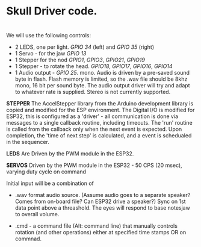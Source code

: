 # Skull Driver code.
#
We will use the following controls:
* 2 LEDS, one per light. _GPIO 34_ (left) and _GPIO 35_ (right)
* 1 Servo - for the jaw  _GPIO 13_
* 1 Stepper for the nod _GPIO1_, _GPIO3_, _GPIO21_, _GPIO19_
* 1 Stepper - to rotate the head. _GPIO18_, _GPIO17_, _GPIO16_, _GPIO14_
* 1 Audio output - _GPIO 25_. mono.
    Audio is driven by a pre-saved sound byte in flash.  Flash memory is limited, so
    the .wav file should be 8khz mono, 16 bit per sound byte. The audio output driver
    will try and adapt to whatever rate is supplied. Stereo is not currently supported.

**STEPPER**
The AccelStepper library from the Arduino development library is copied and 
modified for the ESP environment. The Digital I/O is modified for ESP32, this 
is configured as a 'driver' - all communication is done via messages to a single
callback routine, including timeouts. The 'run' routine is called from the 
callback only when the next event is expected. Upon completion, the 'time of
next step' is calculated, and a event is schedualed in the sequencer.

**LEDS**    Are Driven by the PWM module in the ESP32.

**SERVOS**  Driven by the PWM module in the ESP32 - 50 CPS (20 msec), varying
       duty cycle on command

Initial input will be a combination of
* .wav format audio source.
   (Assume audio goes to a separate speaker? Comes from on-board file? Can ESP32 drive a speaker?)
   Sync on 1st data point above a threashold.
   The eyes will respond to base notesjaw to overall volume.
   
* .cmd - a command file (Alt: command line) that manually controls rotation (and other operations)
      either at specified time stamps OR on commnad.




